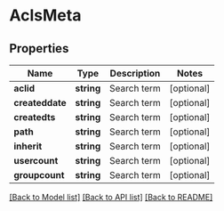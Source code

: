 # AclsMeta

## Properties
Name | Type | Description | Notes
------------ | ------------- | ------------- | -------------
**aclid** | **string** | Search term | [optional] 
**createddate** | **string** | Search term | [optional] 
**createdts** | **string** | Search term | [optional] 
**path** | **string** | Search term | [optional] 
**inherit** | **string** | Search term | [optional] 
**usercount** | **string** | Search term | [optional] 
**groupcount** | **string** | Search term | [optional] 

[[Back to Model list]](../README.md#documentation-for-models) [[Back to API list]](../README.md#documentation-for-api-endpoints) [[Back to README]](../README.md)


